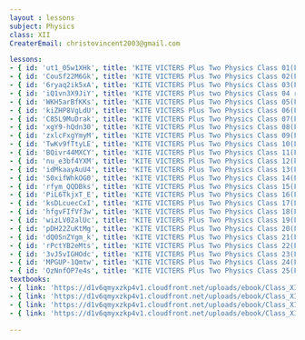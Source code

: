 ```yaml
--- 
layout : lessons 
subject: Physics
class: XII
CreaterEmail: christovincent2003@gmail.com

lessons:
- { id: 'ut1_05w1XHk', title: 'KITE VICTERS Plus Two Physics Class 01(First Bell-ഫസ്റ്റ് ബെല്‍)' }
- { id: 'CouSf22M6Gk', title: 'KITE VICTERS Plus Two Physics Class 02(First Bell-ഫസ്റ്റ് ബെല്‍)' }
- { id: '6ryaq2ik5xA', title: 'KITE VICTERS Plus Two Physics Class 03(First Bell-ഫസ്റ്റ് ബെല്‍)' }
- { id: 'iQ1vn3X9JiY', title: 'KITE VICTERS Plus two Physics Class 04 reload(First Bell-ഫസ്റ്റ് ബെല്‍)' }
- { id: 'WKH5arBfKKs', title: 'KITE VICTERS Plus Two Physics Class 05(First Bell-ഫസ്റ്റ് ബെല്‍)' }
- { id: 'kiZHP8VgLdU', title: 'KITE VICTERS Plus Two Physics Class 06(First Bell-ഫസ്റ്റ് ബെല്‍)' }
- { id: 'C85L9MuDrak', title: 'KITE VICTERS Plus Two Physics Class 07(First Bell-ഫസ്റ്റ് ബെല്‍)' }
- { id: 'xgY9-hQdn30', title: 'KITE VICTERS Plus Two Physics Class 08(First Bell-ഫസ്റ്റ് ബെല്‍)' }
- { id: 'zxlcFxgYmyM', title: 'KITE VICTERS Plus Two Physics Class 09(First Bell-ഫസ്റ്റ് ബെല്‍)' }
- { id: 'TwKv9fTtyLE', title: 'KITE VICTERS Plus Two Physics Class 10(First Bell-ഫസ്റ്റ് ബെല്‍)' }
- { id: 'BQivr44MXCY', title: 'KITE VICTERS Plus Two Physics Class 11(First Bell-ഫസ്റ്റ് ബെല്‍)' }
- { id: 'nu_e3bf4YXM', title: 'KITE VICTERS Plus Two Physics Class 12(First Bell-ഫസ്റ്റ് ബെല്‍)' }
- { id: 'idMkaayAuU4', title: 'KITE VICTERS Plus Two Physics Class 13(First Bell-ഫസ്റ്റ് ബെല്‍)' }
- { id: 'S0xifWhkOG0', title: 'KITE VICTERS Plus Two Physics Class 14(First Bell-ഫസ്റ്റ് ബെല്‍)' }
- { id: 'rfym_QQDBks', title: 'KITE VICTERS Plus Two Physics Class 15(First Bell-ഫസ്റ്റ് ബെല്‍)' }
- { id: 'PiL6TkjxT_E', title: 'KITE VICTERS Plus Two Physics Class 16(First Bell-ഫസ്റ്റ് ബെല്‍)' }
- { id: 'ksDLcuecCxI', title: 'KITE VICTERS Plus Two Physics Class 17(First Bell-ഫസ്റ്റ് ബെല്‍)' }
- { id: 'hfgvFIfVf3w', title: 'KITE VICTERS Plus Two Physics Class 18(First Bell-ഫസ്റ്റ് ബെല്‍)' }
- { id: 'wizLV02alUc', title: 'KITE VICTERS Plus Two Physics Class 19(First Bell-ഫസ്റ്റ് ബെല്‍)' }
- { id: 'pDH22ZuKtMg', title: 'KITE VICTERS Plus Two Physics Class 20(First Bell-ഫസ്റ്റ് ബെല്‍)' }
- { id: 'dQ0SnZYgm_k', title: 'KITE VICTERS Plus Two Physics Class 21(First Bell-ഫസ്റ്റ് ബെല്‍)' }
- { id: 'rPctYB2eMts', title: 'KITE VICTERS Plus Two Physics Class 22(First Bell-ഫസ്റ്റ് ബെല്‍)' }
- { id: '3vJ5vIGHOdc', title: 'KITE VICTERS Plus Two Physics Class 23(First Bell-ഫസ്റ്റ് ബെല്‍)' }
- { id: 'MPGUP-1Qmtw', title: 'KITE VICTERS Plus Two Physics Class 24(First Bell-ഫസ്റ്റ് ബെല്‍)' }
- { id: 'OzNnfOP7e4s', title: 'KITE VICTERS Plus Two Physics Class 25(First Bell-ഫസ്റ്റ് ബെല്‍)' }
textbooks:
- { link: 'https://d1v6qmyxzkp4v1.cloudfront.net/uploads/ebook/Class_XII/Physics/Physics_1.pdf', title: 'Physics Part -1' , medium: 'English' }
- { link: 'https://d1v6qmyxzkp4v1.cloudfront.net/uploads/ebook/Class_XII/Physics/Physics_2.pdf', title: 'Physics Part -2' , medium: 'English' }
- { link: 'https://d1v6qmyxzkp4v1.cloudfront.net/uploads/ebook/Class_XII/MAL_MED/Physics%20Part%201.pdf', title: 'Physics Part -1' , medium: 'Malayalam' }
- { link: 'https://d1v6qmyxzkp4v1.cloudfront.net/uploads/ebook/Class_XII/MAL_MED/Physics%20Part_II.pdf', title: 'Physics Part -2' , medium: 'Malayalam' }

--- 
```

